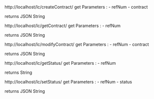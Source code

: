 http://localhost/lc/createContract/ 
get Parameters : 
    - refNum
    - contract

returns JSON String


http://localhost/lc/getContract/ 
get Parameters : 
    - refNum

returns JSON String


http://localhost/lc/modifyContract/ 
get Parameters : 
    - refNum
    - contract

returns JSON String


http://localhost/lc/getStatus/ 
get Parameters : 
    - refNum

returns String 


http://localhost/lc/setStatus/ 
get Parameters : 
    - refNum
    - status 

returns JSON String

